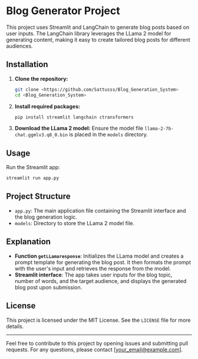 # Blog Generator Project

This project uses Streamlit and LangChain to generate blog posts based on user inputs. The LangChain library leverages the LLama 2 model for generating content, making it easy to create tailored blog posts for different audiences.

## Installation

1. **Clone the repository:**
    ```sh
    git clone <https://github.com/Sattusss/Blog_Generation_System>
    cd <Blog_Generation_System>
    ```

2. **Install required packages:**
    ```sh
    pip install streamlit langchain ctransformers
    ```

3. **Download the LLama 2 model:**
    Ensure the model file `llama-2-7b-chat.ggmlv3.q8_0.bin` is placed in the `models` directory.

## Usage

Run the Streamlit app:
```sh
streamlit run app.py
```

## Project Structure

- `app.py`: The main application file containing the Streamlit interface and the blog generation logic.
- `models`: Directory to store the LLama 2 model file.

## Explanation

- **Function `getLLamaresponse`**: Initializes the LLama model and creates a prompt template for generating the blog post. It then formats the prompt with the user's input and retrieves the response from the model.
- **Streamlit interface**: The app takes user inputs for the blog topic, number of words, and the target audience, and displays the generated blog post upon submission.

## License

This project is licensed under the MIT License. See the `LICENSE` file for more details.

---

Feel free to contribute to this project by opening issues and submitting pull requests. For any questions, please contact [your_email@example.com].
